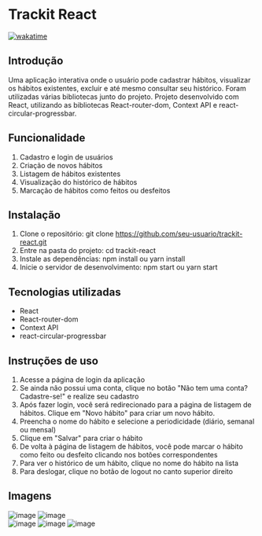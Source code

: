 # Trackit React

[![wakatime](https://wakatime.com/badge/user/096df7a9-014a-4030-8cf8-87712a6c4c5c/project/e542070d-5f7e-4140-a4da-7ff96e55bae5.svg)](https://wakatime.com/badge/user/096df7a9-014a-4030-8cf8-87712a6c4c5c/project/e542070d-5f7e-4140-a4da-7ff96e55bae5)

## Introdução

Uma aplicação interativa onde o usuário pode cadastrar hábitos, visualizar os hábitos existentes, excluir e até mesmo consultar seu histórico. Foram utilizadas várias bibliotecas junto do projeto. 
Projeto desenvolvido com React, utilizando as bibliotecas React-router-dom, Context API e react-circular-progressbar.

## Funcionalidade

 1. Cadastro e login de usuários
 2. Criação de novos hábitos
 3. Listagem de hábitos existentes
 4. Visualização do histórico de hábitos
 5. Marcação de hábitos como feitos ou desfeitos
 
 ## Instalação

 1. Clone o repositório: git clone https://github.com/seu-usuario/trackit-react.git
 2. Entre na pasta do projeto: cd trackit-react
 3. Instale as dependências: npm install ou yarn install
 4. Inicie o servidor de desenvolvimento: npm start ou yarn start

## Tecnologias utilizadas

 - React
 - React-router-dom
 - Context API
 - react-circular-progressbar

## Instruções de uso

 1. Acesse a página de login da aplicação
 2. Se ainda não possui uma conta, clique no botão "Não tem uma conta? Cadastre-se!" e realize seu cadastro
 3. Após fazer login, você será redirecionado para a página de listagem de hábitos. Clique em "Novo hábito" para criar um novo hábito.
 4. Preencha o nome do hábito e selecione a periodicidade (diário, semanal ou mensal)
 5. Clique em "Salvar" para criar o hábito
 6. De volta à página de listagem de hábitos, você pode marcar o hábito como feito ou desfeito clicando nos botões correspondentes
 7. Para ver o histórico de um hábito, clique no nome do hábito na lista
 8. Para deslogar, clique no botão de logout no canto superior direito
 
 ## Imagens
 
 ![image](https://user-images.githubusercontent.com/100157955/229368420-dcec1f57-5cd0-40b8-942d-59940d59bd40.png)
 ![image](https://user-images.githubusercontent.com/100157955/229368437-6ab30ac6-5022-430e-a3e8-0e16bf102a0b.png)
 <br>
![image](https://user-images.githubusercontent.com/100157955/229368475-fb7f4375-93e3-408d-bc6a-40f816358a29.png)
![image](https://user-images.githubusercontent.com/100157955/229368527-44002f97-6ab9-4923-bf9c-69c512e9e723.png)
![image](https://user-images.githubusercontent.com/100157955/229368545-990714f4-688e-4edb-82fa-93cefbc27066.png)

